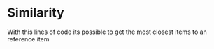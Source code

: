# Similarity

With this lines of code its possible to get the most closest items to an reference item
